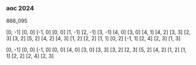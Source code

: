 ### aoc 2024
868_095

[0, -1]
[0, 0]
[-1, 0]
[0, 0]
[1, -1]
[2, -1]
[3, -1]
[4, 0]
[3, 0]
[4, 1]
[4, 2]
[3, 3]
[2, 3]
[3, 2]
[5, 2]
[4, 2]
[4, 3]
[1, 2]
[2, 2]
[1, 1]
[0, 2]
[-1, 1]
[2, 4]
[2, 3]
[1, 3]


[0, -1]
[0, 0]
[-1, 0]
[0, 0]
[4, 0]
[3, 0]
[3, 3]
[3, 2]
[2, 3]
[5, 2]
[4, 2]
[1, 2]
[1, 1]
[2, 2]
[2, 4]
[2, 3]

